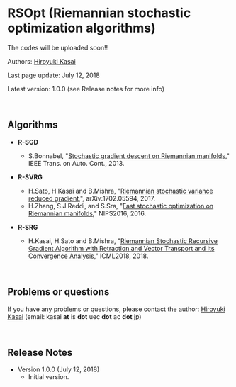 # RSOpt (Riemannian stochastic optimization algorithms)

The codes will be uploaded soon!!

Authors: [Hiroyuki Kasai](http://kasai.kasailab.com/)

Last page update: July 12, 2018

Latest version: 1.0.0 (see Release notes for more info)

<br />

Algorithms
----------

- **R-SGD**
    - S.Bonnabel, "[Stochastic gradient descent on Riemannian manifolds](https://ieeexplore.ieee.org/document/6487381/)," IEEE Trans. on Auto. Cont., 2013.
    
- **R-SVRG** 
    - H.Sato, H.Kasai and B.Mishra, "[Riemannian stochastic variance reduced gradient](https://arxiv.org/abs/1702.05594),", arXiv:1702.05594, 2017.
    - H.Zhang, S.J.Reddi, and S.Sra, "[Fast stochastic optimization on Riemannian manifolds](http://papers.nips.cc/paper/6515-riemannian-svrg-fast-stochastic-optimization-on-riemannian-manifolds)," NIPS2016, 2016.

- **R-SRG** 
  - H.Kasai, H.Sato and B.Mishra, "[Riemannian Stochastic Recursive Gradient Algorithm with Retraction and Vector Transport and Its Convergence Analysis](https://so-zou.jp/web-app/news/nettv-news/)," ICML2018, 2018.
  
<br />


Problems or questions
---------------------
If you have any problems or questions, please contact the author: [Hiroyuki Kasai](http://kasai.kasailab.com/) (email: kasai **at** is **dot** uec **dot** ac **dot** jp)

<br />

Release Notes
--------------
* Version 1.0.0 (July 12, 2018)
    - Initial version.  

